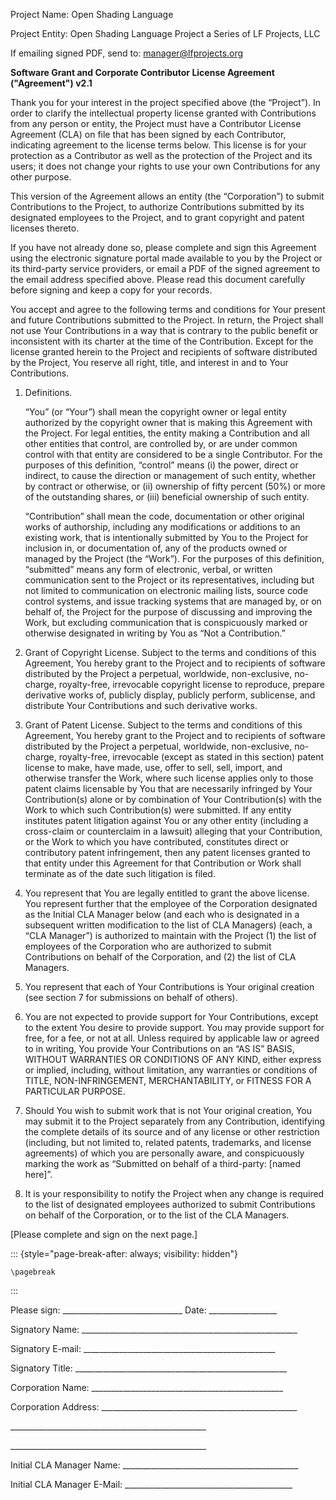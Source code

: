 Project Name: Open Shading Language

Project Entity: Open Shading Language Project a Series of LF Projects, LLC

If emailing signed PDF, send to: manager@lfprojects.org

**Software Grant and Corporate Contributor License Agreement ("Agreement") v2.1**

Thank you for your interest in the project specified above (the “Project”). In
order to clarify the intellectual property license granted with Contributions
from any person or entity, the Project must have a Contributor License Agreement
(CLA) on file that has been signed by each Contributor, indicating agreement to
the license terms below. This license is for your protection as a Contributor as
well as the protection of the Project and its users; it does not change your
rights to use your own Contributions for any other purpose.

This version of the Agreement allows an entity (the “Corporation”) to submit
Contributions to the Project, to authorize Contributions submitted by its
designated employees to the Project, and to grant copyright and patent licenses
thereto.

If you have not already done so, please complete and sign this Agreement using
the electronic signature portal made available to you by the Project or its
third-party service providers, or email a PDF of the signed agreement to the
email address specified above. Please read this document carefully before
signing and keep a copy for your records.

You accept and agree to the following terms and conditions for Your present and
future Contributions submitted to the Project. In return, the Project shall not
use Your Contributions in a way that is contrary to the public benefit or
inconsistent with its charter at the time of the Contribution. Except for the
license granted herein to the Project and recipients of software distributed by
the Project, You reserve all right, title, and interest in and to Your
Contributions.

1. Definitions.

   “You” (or “Your”) shall mean the copyright owner or legal entity authorized by
   the copyright owner that is making this Agreement with the Project. For legal
   entities, the entity making a Contribution and all other entities that
   control, are controlled by, or are under common control with that entity are
   considered to be a single Contributor. For the purposes of this definition,
   “control” means (i) the power, direct or indirect, to cause the direction or
   management of such entity, whether by contract or otherwise, or (ii) ownership
   of fifty percent (50%) or more of the outstanding shares, or (iii) beneficial
   ownership of such entity.

   “Contribution” shall mean the code, documentation or other original works of
   authorship, including any modifications or additions to an existing work, that
   is intentionally submitted by You to the Project for inclusion in, or
   documentation of, any of the products owned or managed by the Project (the
   “Work”). For the purposes of this definition, “submitted” means any form
   of electronic, verbal, or written communication sent to the Project or its
   representatives, including but not limited to communication on electronic
   mailing lists, source code control systems, and issue tracking systems that
   are managed by, or on behalf of, the Project for the purpose of discussing and
   improving the Work, but excluding communication that is conspicuously marked
   or otherwise designated in writing by You as “Not a Contribution.”

2. Grant of Copyright License. Subject to the terms and conditions of this
   Agreement, You hereby grant to the Project and to recipients of software
   distributed by the Project a perpetual, worldwide, non-exclusive, no-charge,
   royalty-free, irrevocable copyright license to reproduce, prepare
   derivative works of, publicly display, publicly perform, sublicense,
   and distribute Your Contributions and such derivative works.

3. Grant of Patent License. Subject to the terms and conditions of this
   Agreement, You hereby grant to the Project and to recipients of software
   distributed by the Project a perpetual, worldwide, non-exclusive, no-charge,
   royalty-free, irrevocable (except as stated in this section) patent
   license to make, have made, use, offer to sell, sell, import, and
   otherwise transfer the Work, where such license applies only to
   those patent claims licensable by You that are necessarily infringed
   by Your Contribution(s) alone or by combination of Your
   Contribution(s) with the Work to which such Contribution(s) were
   submitted. If any entity institutes patent litigation against You or
   any other entity (including a cross-claim or counterclaim in a
   lawsuit) alleging that your Contribution, or the Work to which
   you have contributed, constitutes direct or contributory patent
   infringement, then any patent licenses granted to that entity under
   this Agreement for that Contribution or Work shall terminate as of
   the date such litigation is filed.

4. You represent that You are legally entitled to grant the above license. You
   represent further that the employee of the Corporation designated as the Initial
   CLA Manager below (and each who is designated in a subsequent written
   modification to the list of CLA Managers) (each, a “CLA Manager”) is
   authorized to maintain with the Project (1) the list of employees of the
   Corporation who are authorized to submit Contributions on behalf of the
   Corporation, and (2) the list of CLA Managers.

5. You represent that each of Your Contributions is Your original creation (see
   section 7 for submissions on behalf of others).

6. You are not expected to provide support for Your Contributions, except to the
   extent You desire to provide support. You may provide support for free, for a
   fee, or not at all. Unless required by applicable law or agreed to in writing,
   You provide Your Contributions on an “AS IS” BASIS, WITHOUT WARRANTIES OR
   CONDITIONS OF ANY KIND, either express or implied, including, without
   limitation, any warranties or conditions of TITLE, NON-INFRINGEMENT,
   MERCHANTABILITY, or FITNESS FOR A PARTICULAR PURPOSE.

7. Should You wish to submit work that is not Your original creation, You may
   submit it to the Project separately from any Contribution, identifying the
   complete details of its source and of any license or other restriction
   (including, but not limited to, related patents, trademarks, and license
   agreements) of which you are personally aware, and conspicuously marking the
   work as “Submitted on behalf of a third-party: [named here]”.

8. It is your responsibility to notify the Project when any change is required
   to the list of designated employees authorized to submit Contributions on behalf
   of the Corporation, or to the list of the CLA Managers. 

\[Please complete and sign on the next page.\]

::: {style="page-break-after: always; visibility: hidden"}
```{=tex}
\pagebreak
```
:::

Please sign:
\_\_\_\_\_\_\_\_\_\_\_\_\_\_\_\_\_\_\_\_\_\_\_\_\_\_\_\_\_\_ Date:
\_\_\_\_\_\_\_\_\_\_\_\_\_\_\_\_\_

Signatory Name:
\_\_\_\_\_\_\_\_\_\_\_\_\_\_\_\_\_\_\_\_\_\_\_\_\_\_\_\_\_\_\_\_\_\_\_\_\_\_\_\_\_\_\_\_\_\_\_\_\_\_\_\_\_\_

Signatory E-mail:
\_\_\_\_\_\_\_\_\_\_\_\_\_\_\_\_\_\_\_\_\_\_\_\_\_\_\_\_\_\_\_\_\_\_\_\_\_\_\_\_\_\_\_\_\_\_\_\_

Signatory Title:
\_\_\_\_\_\_\_\_\_\_\_\_\_\_\_\_\_\_\_\_\_\_\_\_\_\_\_\_\_\_\_\_\_\_\_\_\_\_\_\_\_\_\_\_\_\_\_\_\_\_\_\_\_

Corporation Name:
\_\_\_\_\_\_\_\_\_\_\_\_\_\_\_\_\_\_\_\_\_\_\_\_\_\_\_\_\_\_\_\_\_\_\_\_\_\_\_\_\_\_\_\_\_\_\_\_

Corporation Address:
\_\_\_\_\_\_\_\_\_\_\_\_\_\_\_\_\_\_\_\_\_\_\_\_\_\_\_\_\_\_\_\_\_\_\_\_\_\_\_\_\_\_\_\_\_\_\_\_\_

\_\_\_\_\_\_\_\_\_\_\_\_\_\_\_\_\_\_\_\_\_\_\_\_\_\_\_\_\_\_\_\_\_\_\_\_\_\_\_\_\_\_\_\_\_\_\_\_\_

\_\_\_\_\_\_\_\_\_\_\_\_\_\_\_\_\_\_\_\_\_\_\_\_\_\_\_\_\_\_\_\_\_\_\_\_\_\_\_\_\_\_\_\_\_\_\_\_\_

Initial CLA Manager Name:
\_\_\_\_\_\_\_\_\_\_\_\_\_\_\_\_\_\_\_\_\_\_\_\_\_\_\_\_\_\_\_\_\_\_\_\_\_\_\_\_\_\_\_\_

Initial CLA Manager E-Mail:
\_\_\_\_\_\_\_\_\_\_\_\_\_\_\_\_\_\_\_\_\_\_\_\_\_\_\_\_\_\_\_\_\_\_\_\_\_\_\_\_\_\_
